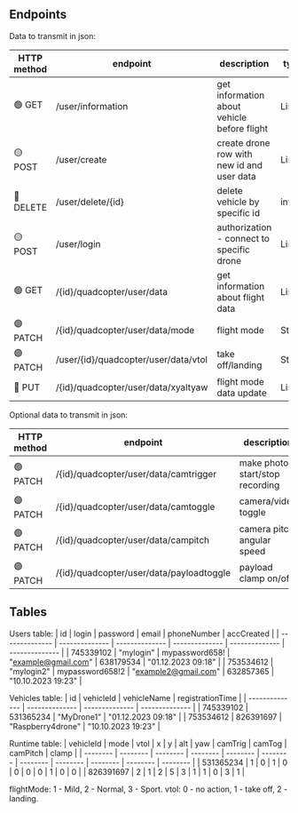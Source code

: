 ## Endpoints

Data to transmit in json:

| HTTP method | endpoint | description | type |
| -------------- | -------------- | -------------- | -------------- |
| :green_circle: GET  | /user/information | get information about vehicle before flight | List |
| :yellow_circle: POST  | /user/create | create drone row with new id and user data | List |
| :red_circle: DELETE  | /user/delete/{id} | delete vehicle by specific id | int |
| :yellow_circle: POST  | /user/login | authorization - connect to specific drone | List |
| :green_circle: GET  | /{id}/quadcopter/user/data | get information about flight data | List |
| :purple_circle: PATCH  | /{id}/quadcopter/user/data/mode | flight mode | String |
| :purple_circle: PATCH  | /user/{id}/quadcopter/user/data/vtol | take off/landing | String |
| :large_blue_circle: PUT  | /{id}/quadcopter/user/data/xyaltyaw | flight mode data update | List |

Optional data to transmit in json:

| HTTP method | endpoint | description | type |
| -------------- | -------------- | -------------- | -------------- |
| :purple_circle: PATCH  | /{id}/quadcopter/user/data/camtrigger | make photo, start/stop recording | boolean |
| :purple_circle: PATCH  | /{id}/quadcopter/user/data/camtoggle | camera/video toggle | boolean |
| :purple_circle: PATCH  | /{id}/quadcopter/user/data/campitch | camera pitch angular speed | int |
| :purple_circle: PATCH  | /{id}/quadcopter/user/data/payloadtoggle | payload clamp on/off | boolean |

## Tables

Users table:
| id | login | password | email | phoneNumber | accCreated |
| -------------- | -------------- | -------------- | -------------- | -------------- | -------------- |
| 745339102  | "mylogin" | mypassword658! | "example@gmail.com" | 638179534 | "01.12.2023 09:18" |
| 753534612  | "mylogin2" | mypassword658!2 | "example2@gmail.com" | 632857365 | "10.10.2023 19:23" |

Vehicles table:
| id | vehicleId | vehicleName | registrationTime |
| -------------- | -------------- | -------------- | -------------- |
| 745339102  | 531365234 | "MyDrone1" | "01.12.2023 09:18" |
| 753534612  | 826391697 | "Raspberry4drone" | "10.10.2023 19:23" |

Runtime table:
| vehicleId | mode | vtol | x | y | alt | yaw | camTrig | camTog | camPitch | clamp |
| -------- | -------- | -------- | -------- | -------- | -------- | -------- | -------- | -------- | -------- | -------- |
| 531365234 | 1 | 0 | 1 | 0 | 0 | 0 | 0 | 1 | 0 | 0 |
| 826391697 | 2 | 1 | 2 | 5 | 3 | 1 | 1 | 0 | 3 | 1 |

flightMode: 1 - Mild, 2 - Normal, 3 - Sport.
vtol: 0 - no action, 1 - take off, 2 - landing.
